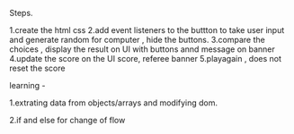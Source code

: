 Steps.

1.create the html css
2.add event listeners to the buttton to take user input and generate random for computer , hide the buttons.
3.compare the choices , display the result on UI with buttons annd message on banner
4.update the score on the UI score, referee banner
5.playagain , does not reset the score

learning -

 1.extrating data from objects/arrays and modifying dom.

 2.if and else for change of flow